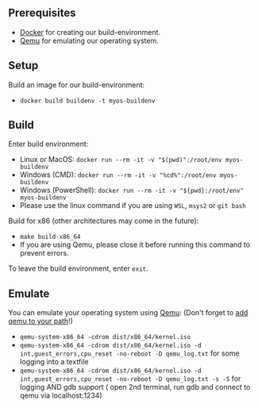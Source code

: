 ## Prerequisites

 - [Docker](https://www.docker.com/) for creating our build-environment.
 - [Qemu](https://www.qemu.org/) for emulating our operating system.


## Setup

Build an image for our build-environment:
 - `docker build buildenv -t myos-buildenv`

## Build

Enter build environment:
 - Linux or MacOS: `docker run --rm -it -v "$(pwd)":/root/env myos-buildenv`
 - Windows (CMD): `docker run --rm -it -v "%cd%":/root/env myos-buildenv`
 - Windows (PowerShell): `docker run --rm -it -v "${pwd}:/root/env" myos-buildenv`
 - Please use the linux command if you are using `WSL`, `msys2` or `git bash`

Build for x86 (other architectures may come in the future):
 - `make build-x86_64`
 - If you are using Qemu, please close it before running this command to prevent errors.

To leave the build environment, enter `exit`.


## Emulate

You can emulate your operating system using [Qemu](https://www.qemu.org/): (Don't forget to [add qemu to your path](https://dev.to/whaleshark271/using-qemu-on-windows-10-home-edition-4062#:~:text=2.-,Add%20Qemu%20path%20to%20environment%20variables%20settings,-Copy%20the%20Qemu)!)

 - `qemu-system-x86_64 -cdrom dist/x86_64/kernel.iso`
 - `qemu-system-x86_64 -cdrom dist/x86_64/kernel.iso -d int,guest_errors,cpu_reset -no-reboot -D qemu_log.txt` for some logging into a textfile
 - `qemu-system-x86_64 -cdrom dist/x86_64/kernel.iso -d int,guest_errors,cpu_reset -no-reboot -D qemu_log.txt -s -S` for logging AND gdb support ( open 2nd terminal, run gdb and connect to qemu via localhost:1234)

